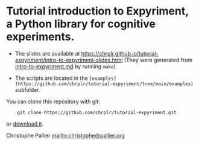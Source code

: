 # Tutorial introduction to Expyriment, a Python library for cognitive experiments.

* The slides are available at <https://chrplr.github.io/tutorial-expyriment/intro-to-expyriment-slides.html> (They were generated from [intro-to-expyriment.md](https://github.com/chrplr/tutorial-expyriment/blob/main/intro-to-expyriment.md) by running `make`). 

* The scripts are located in the `[examples](https://github.com/chrplr/tutorial-expyriment/tree/main/examples)` subfolder.

You can clone this repository with git:

        git clone https://github.com/chrplr/tutorial-expyriment.git

or [download it](https://github.com/chrplr/tutorial-expyriment/archive/refs/heads/main.zip).


Christophe Pallier <mailto:christophe@pallier.org> 

